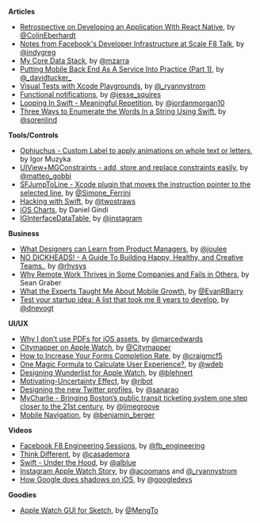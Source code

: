 
**Articles**

* [Retrospective on Developing an Application With React Native](http://blog.scottlogic.com/2015/03/26/react-native-retrospective.html), by [@ColinEberhardt](https://twitter.com/ColinEberhardt)
* [Notes from Facebook's Developer Infrastructure at Scale F8 Talk](http://gregoryszorc.com/blog/2015/03/28/notes-from-facebook%27s-developer-infrastructure-at-scale-f8-talk/), by [@indygreg](https://twitter.com/indygreg)
* [My Core Data Stack](http://martiancraft.com/blog/2015/03/core-data-stack/), by [@mzarra](https://twitter.com/mzarra)
* [Putting Mobile Back End As A Service Into Practice (Part 1)](http://www.smashingmagazine.com/2015/03/30/mobile-backend-service-practice-part1/), by [@_davidtucker\_](https://twitter.com/_davidtucker_)
* [Visual Tests with Xcode Playgrounds](http://whoisryannystrom.com/2015/03/30/Visual-Playground-Unit-Tests/), by [@_ryannystrom](https://twitter.com/_ryannystrom)
* [Functional notifications](http://www.jessesquires.com/functional-notifications/), by [@jesse_squires](https://twitter.com/jesse_squires)
* [Looping In Swift - Meaningful Repetition](https://medium.com/the-traveled-ios-developers-guide/looping-in-swift-c9165989e569), by [@jordanmorgan10](https://twitter.com/jordanmorgan10)
* [Three Ways to Enumerate the Words In a String Using Swift](https://medium.com/@sorenlind/three-ways-to-enumerate-the-words-in-a-string-using-swift-7da5504f0062), by [@sorenlind](https://twitter.com/sorenlind)

**Tools/Controls**

* [Ophiuchus - Custom Label to apply animations on whole text or letters](https://github.com/Yalantis/Preloader.Ophiuchus), by Igor Muzyka
* [UIView+MGConstraints - add, store and replace constraints easily](https://github.com/matteogobbi/UIView-MGConstraints), by [@matteo_gobbi](https://twitter.com/matteo_gobbi)
* [SFJumpToLine - Xcode plugin that moves the instruction pointer to the selected line](https://github.com/sferrini/SFJumpToLine), by [@Simone_Ferrini](https://twitter.com/Simone_Ferrini)
* [Hacking with Swift](http://www.hackingwithswift.com/), by [@twostraws](https://twitter.com/twostraws)
* [iOS Charts](https://github.com/danielgindi/ios-charts), by Daniel Gindi
* [IGInterfaceDataTable](https://github.com/Instagram/IGInterfaceDataTable), by [@instagram](https://twitter.com/instagram)

**Business**

* [What Designers can Learn from Product Managers](https://medium.com/@joulee/what-designers-can-learn-from-pms-3aa285f511bc), by [@joulee](https://twitter.com/joulee)
* [NO DICKHEADS! - A Guide To Building Happy, Healthy, and Creative Teams.](https://medium.com/@rhysys/no-dickheads-a-guide-to-building-happy-healthy-and-creative-teams-7e9b049fc57d), by [@rhysys](https://twitter.com/rhysys)
* [Why Remote Work Thrives in Some Companies and Fails in Others](https://hbr.org/2015/03/why-remote-work-thrives-in-some-companies-and-fails-in-others), by Sean Graber
* [What the Experts Taught Me About Mobile Growth](https://blog.branch.io/what-the-experts-taught-me-about-mobile-growth/), by [@EvanRBarry](https://twitter.com/EvanRBarry)
* [Test your startup idea: A list that took me 8 years to develop](http://blog.hubstaff.com/test-your-startup-idea/), by [@dnevogt](https://twitter.com/dnevogt)

**UI/UX**

* [Why I don’t use PDFs for iOS assets](http://bjango.com/articles/idontusepdfs/), by [@marcedwards](https://twitter.com/marcedwards)
* [Citymapper on Apple Watch](https://medium.com/@Citymapper/citymapper-on-apple-watch-843c3e757f58), by [@Citymapper](https://twitter.com/Citymapper)
* [How to Increase Your Forms Completion Rate](http://usabilityhour.com/better-forms/), by [@craigmcf5](https://twitter.com/craigmcf5)
* [One Magic Formula to Calculate User Experience?](http://journal.gibbon.co/one-magic-formula-to-calculate-user-experience), by [@wdeb](https://twitter.com/wdeb)
* [Designing Wunderlist for Apple Watch](https://www.wunderlist.com/blog/designing-wunderlist-for-apple-watch-from-benedikt-lehnert/), by [@blehnert](https://twitter.com/blehnert)
* [Motivating-Uncertainty Effect](http://coglode.com/gems/motivating-uncertainty-effect), by [@ribot](https://twitter.com/ribot)
* [Designing the new Twitter profiles](https://blog.twitter.com/2015/designing-the-new-twitter-profiles), by [@sanarao](https://twitter.com/sanarao)
* [MyCharlie - Bringing Boston’s public transit ticketing system one step closer to the 21st century](https://medium.com/@limegroove/mycharlie-cef6cc7fdd59), by [@limegroove](https://twitter.com/limegroove)
* [Mobile Navigation](https://medium.com/@benjamin_berger/mobile-navigation-fb793fd05498), by [@benjamin_berger](https://twitter.com/benjamin_berger)

**Videos**

* [Facebook F8 Engineering Sessions](https://www.youtube.com/playlist?list=PLb0IAmt7-GS1_7FcSupSJoUe21tF12eu8), by [@fb_engineering](https://twitter.com/fb_engineering)
* [Think Different](http://realm.io/news/saul-mora-think-different/), by [@casademora](https://twitter.com/casademora)
* [Swift - Under the Hood](http://www.infoq.com/presentations/swift-llvm), by [@alblue](https://twitter.com/alblue)
* [Instagram Apple Watch Story](http://www.happy.watch/blog/2015/3/27/instagram-app), by [@acoomans](https://twitter.com/acoomans) and [@_ryannystrom](https://twitter.com/_ryannystrom)
* [How Google does shadows on iOS](https://youtu.be/vvGVsmWdjyw), by [@googledevs](https://twitter.com/googledevs)

**Goodies**

* [Apple Watch GUI for Sketch](https://designcode.io/watch), by [@MengTo](https://twitter.com/mengto)

